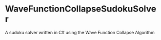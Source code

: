 # WaveFunctionCollapseSudokuSolver
A sudoku solver written in C# using the Wave Function Collapse Algorithm

